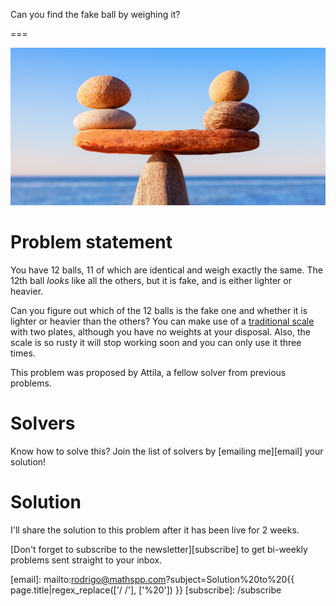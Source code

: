 Can you find the fake ball by weighing it?

===

![](thumbnail.png "Photo by AlSimonov on Getty Images.")

# Problem statement

You have 12 balls, 11 of which are identical and weigh exactly the same.
The 12th ball _looks_ like all the others, but it is fake, and is either lighter or heavier.

Can you figure out which of the 12 balls is the fake one and whether it is lighter or heavier than the others?
You can make use of a [traditional scale](https://en.wikipedia.org/wiki/Weighing_scale) with two plates,
although you have no weights at your disposal.
Also, the scale is so rusty it will stop working soon and you can only use it three times.

This problem was proposed by Attila, a fellow solver from previous problems.


# Solvers

<!--
Congratulations to the ones that solved this problem correctly and, in particular, to the ones
who sent me their correct solutions:

 - David H., Taiwan;
-->

Know how to solve this?
Join the list of solvers by [emailing me][email] your solution!


# Solution

I'll share the solution to this problem after it has been live for 2 weeks.


[Don't forget to subscribe to the newsletter][subscribe] to get bi-weekly
problems sent straight to your inbox.

[email]: mailto:rodrigo@mathspp.com?subject=Solution%20to%20{{ page.title|regex_replace(['/ /'], ['%20']) }}
[subscribe]: /subscribe
